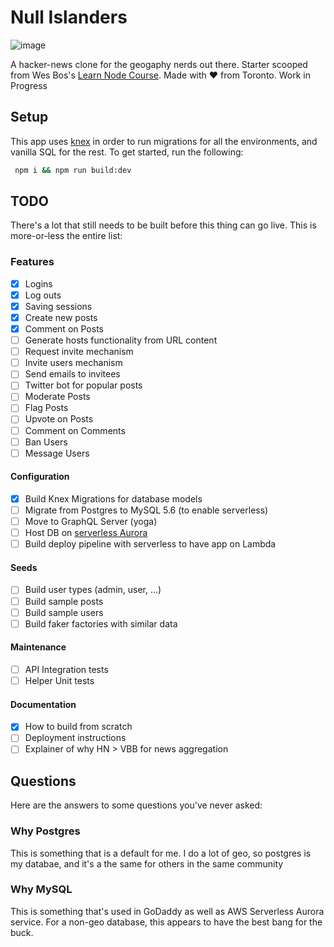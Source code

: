 # Null Islanders

![image](https://user-images.githubusercontent.com/6225122/46587643-4567cd00-ca5d-11e8-8fa2-dedb885ea7a8.png)

A hacker-news clone for the geogaphy nerds out there. Starter scooped from Wes Bos's [Learn Node Course](https://github.com/wesbos/Learn-Node). Made with ❤️ from Toronto. Work in Progress

## Setup

This app uses [knex](https://knexjs.org/) in order to run migrations for all the environments, and vanilla SQL for the rest. To get started, run the following:

```sh
 npm i && npm run build:dev
```

## TODO

There's a lot that still needs to be built before this thing can go live. This is more-or-less the entire list:

### Features

- [x] Logins
- [x] Log outs
- [x] Saving sessions
- [x] Create new posts
- [x] Comment on Posts
- [ ] Generate hosts functionality from URL content
- [ ] Request invite mechanism
- [ ] Invite users mechanism
- [ ] Send emails to invitees
- [ ] Twitter bot for popular posts
- [ ] Moderate Posts
- [ ] Flag Posts
- [ ] Upvote on Posts
- [ ] Comment on Comments
- [ ] Ban Users
- [ ] Message Users

#### Configuration

- [x] Build Knex Migrations for database models
- [ ] Migrate from Postgres to MySQL 5.6 (to enable serverless)
- [ ] Move to GraphQL Server (yoga)
- [ ] Host DB on [serverless Aurora](https://aws.amazon.com/rds/aurora/serverless/)
- [ ] Build deploy pipeline with serverless to have app on Lambda

#### Seeds

- [ ] Build user types (admin, user, ...)
- [ ] Build sample posts
- [ ] Build sample users
- [ ] Build faker factories with similar data

#### Maintenance

- [ ] API Integration tests
- [ ] Helper Unit tests

#### Documentation

- [x] How to build from scratch
- [ ] Deployment instructions
- [ ] Explainer of why HN > VBB for news aggregation

## Questions

Here are the answers to some questions you've never asked:

### Why Postgres

This is something that is a default for me. I do a lot of geo, so postgres is my databae, and it's a the same for others in the same community

### Why MySQL

This is something that's used in GoDaddy as well as AWS Serverless Aurora service. For a non-geo database, this appears to have the best bang for the buck.

